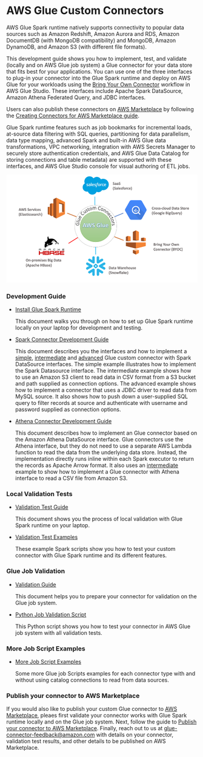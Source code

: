 # AWS Glue Custom Connectors

AWS Glue Spark runtime natively supports connectivity to popular data sources such as Amazon Redshift, Amazon Aurora and RDS, Amazon DocumentDB (with MongoDB compatibility) and MongoDB, Amazon DynamoDB, and Amazon S3 (with different file formats). 

This development guide shows you how to implement, test, and validate (locally and on AWS Glue job system) a Glue connector for your data store that fits best for your applications. You can use one of the three interfaces to plug-in your connector into the Glue Spark runtime and deploy on AWS Glue for your workloads using the [Bring Your Own Connector](https://docs.aws.amazon.com/glue/latest/ug/connectors-chapter.html#creating-custom-connectors) workflow in AWS Glue Studio. These interfaces include Apache Spark DataSource, Amazon Athena Federated Query, and JDBC interfaces.

Users can also publish these connectors on [AWS Marketplace](https://aws.amazon.com/marketplace/search/results?searchTerms=glue%20connector&spellCheck=false) by following the [Creating Connectors for AWS Marketplace guide](marketplace/publishGuide.pdf). 

Glue Spark runtime features such as job bookmarks for incremental loads, at-source data filtering with SQL queries, partitioning for data parallelism, data type mapping, advanced Spark and built-in AWS Glue data transformations, VPC networking, integration with AWS Secrets Manager to securely store authentication  credentials, and AWS Glue Data Catalog for storing connections and table metadata) are supported with these interfaces, and AWS Glue Studio console for visual authoring of ETL jobs.

![marketplace](marketplace.png)

### Development Guide 

 - [Install Glue Spark Runtime](development/GlueSparkRuntime/README.md)

   This document walks you through on how to set up Glue Spark runtime locally on your laptop for development and testing.

 - [Spark Connector Development Guide](development/Spark/README.md)

   This document describes you the interfaces and how to implement a [simple](development/Spark/MinimalSparkConnector.java), [intermediate](development/Spark/SparkConnectorCSV.java) and [advanced](development/Spark/SparkConnectorMySQL.scala) Glue custom connector with Spark DataSource interfaces. The simple example illustrates how to implement the Spark Datasource interface. The intermediate example shows how to use an Amazon S3 client to read data in CSV format from a S3 bucket and path supplied as connection options. The advanced example shows how to implement a connector that uses a JDBC driver to read data from MySQL source. It also shows how to push down a user-supplied SQL query to filter records at source and authenticate with username and password supplied as connection options.
   
 - [Athena Connector Development Guide](development/Athena/README.md)

   This document describes how to implement an Glue connector based on the Amazon Athena DataSource interface. Glue connectors use the Athena interface, but they do not need to use a separate AWS Lambda function to read the data from the underlying data store. Instead, the implementation directly runs inline within each Spark executor to return the records as Apache Arrow format. It also uses an [intermediate](development/Athena/src) example to show how to implement a Glue connector with Athena interface to read a CSV file from Amazon S3.


### Local Validation Tests
 - [Validation Test Guide](localValidation/README.md)

   This document shows you the process of local validation with Glue Spark runtime on your laptop.
   
 - [Validation Test Examples](localValidation/)

   These example Spark scripts show you how to test your custom connector with Glue Spark runtime and its different features.

### Glue Job Validation
 - [Validation Guide](glueJobValidation/README.md)

   This document helps you to prepare your connector for validation on the Glue job system.

 - [Python Job Validation Script](glueJobValidation/glue_job_validation_update.py)

   This Python script shows you how to test your connector in AWS Glue job system with all validation tests.
   
### More Job Script Examples
 - [More Job Script Examples](gluescripts/README.md)

   Some more Glue job Scripts examples for each connector type with and without using catalog connections to read from data sources.

### Publish your connector to AWS Marketplace

If you would also like to publish your custom Glue connector to [AWS Marketplace](https://aws.amazon.com/marketplace/search/results?searchTerms=glue%20connector&spellCheck=false), pleaes first validate your connector works with Glue Spark runtime locally and on the Glue job system. Next, follow the guide to [Publish your connector to AWS Marketplace](marketplace/publishGuide.pdf). Finally, reach out to us at glue-connector-feedback@amazon.com with details on your connector, validation test results, and other details to be published on AWS Marketplace.